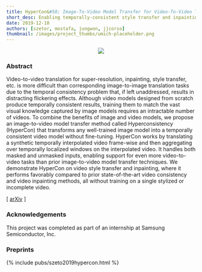 ```yaml
---
title: HyperCon&#58; Image-To-Video Model Transfer for Video-To-Video Translation Tasks
short_desc: Enabling temporally-consistent style transfer and inpainting via interpolation and aggregation.
date: 2019-12-10
authors: [szetor, mostafa, jungwon, jjcorso]
thumbnail: /images/project_thumbs/umich-placeholder.png
---
```


<center><img src="{{ site.baseurl }}/images/hypercon.png" /></center>

### Abstract

Video-to-video translation for super-resolution, inpainting, style transfer, etc. is more difficult than corresponding image-to-image translation tasks due to the temporal consistency problem that, if left unaddressed, results in distracting flickering effects. Although video models designed from scratch produce temporally consistent results, training them to match the vast visual knowledge captured by image models requires an intractable number of videos. To combine the benefits of image and video models, we propose an image-to-video model transfer method called Hyperconsistency (HyperCon) that transforms any well-trained image model into a temporally consistent video model without fine-tuning. HyperCon works by translating a synthetic temporally interpolated video frame-wise and then aggregating over temporally localized windows on the interpolated video. It handles both masked and unmasked inputs, enabling support for even more video-to-video tasks than prior image-to-video model transfer techniques. We demonstrate HyperCon on video style transfer and inpainting, where it performs favorably compared to prior state-of-the-art video consistency and video inpainting methods, all without training on a single stylized or incomplete video.

[ [arXiv][arXiv] ]

[arXiv]: https://arxiv.org/abs/1912.04950

### Acknowledgements

This project was completed as part of an internship at Samsung Semiconductor, Inc.

### Preprints

{% include pubs/szeto2019hypercon.html %}
